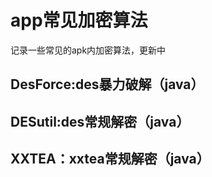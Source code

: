 # app常见加密算法

记录一些常见的apk内加密算法，更新中

## DesForce:des暴力破解（java）

## DESutil:des常规解密（java）

## XXTEA：xxtea常规解密（java）

